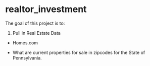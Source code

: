 # realtor_investment
The goal of this project is to: 
1. Pull in Real Estate Data
- Homes.com

- What are current properties for sale in zipcodes for the State of Pennsylvania.